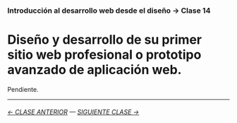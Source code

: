 ### Introducción al desarrollo web desde el diseño → Clase 14

# Diseño y desarrollo de su primer sitio web profesional o prototipo avanzado de aplicación web.

Pendiente.


- - - - - - - 

###### [← CLASE ANTERIOR](https://github.com/profesorfaco/dno096-2024/tree/main/clase-12) — [SIGUIENTE CLASE →](https://github.com/profesorfaco/dno096-2024/tree/main/clase-15)
